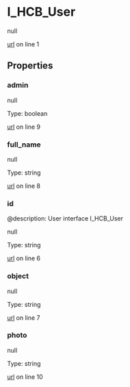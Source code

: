 # I_HCB_User

null 

[url](https://github.com/devramsean0/hcb.js/blob/43a6c7a/src/api_schemas/user.ts#L1) on line 1  

## Properties
### admin

null 

Type: boolean  

[url](https://github.com/devramsean0/hcb.js/blob/43a6c7a/src/api_schemas/user.ts#L9) on line 9  

### full_name

null 

Type: string  

[url](https://github.com/devramsean0/hcb.js/blob/43a6c7a/src/api_schemas/user.ts#L8) on line 8  

### id
@description: User interface
 I_HCB_User 

null 

Type: string  

[url](https://github.com/devramsean0/hcb.js/blob/43a6c7a/src/api_schemas/user.ts#L6) on line 6  

### object

null 

Type: string  

[url](https://github.com/devramsean0/hcb.js/blob/43a6c7a/src/api_schemas/user.ts#L7) on line 7  

### photo

null 

Type: string  

[url](https://github.com/devramsean0/hcb.js/blob/43a6c7a/src/api_schemas/user.ts#L10) on line 10  
